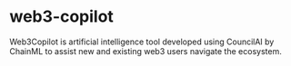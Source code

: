 # web3-copilot
Web3Copilot is artificial intelligence tool developed using CouncilAI by ChainML to assist new and existing web3 users navigate the ecosystem.
